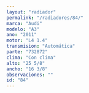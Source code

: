 ```yaml
---
layout: "radiador"
permalink: "/radiadores/84/"
marca: "Audi"
modelo: "A3"
ano: "2011"
motor: "L4 1.4"
transmision: "Automática"
parte: "732872"
clima: "Con clima"
alto: "25 5/8"
ancho: "16 3/8"
observaciones: ""
id: "84"
---
```


